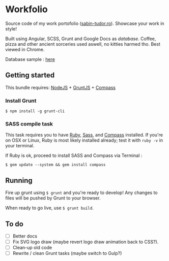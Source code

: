 Workfolio
============
Source code of my work portofolio ([sabin-tudor.ro](http://sabin-tudor.ro/)). Showcase your work in style!

Built using Angular, SCSS, Grunt and Google Docs as *database*.
Coffee, pizza and other ancient sorceries used aswell, no kitties harmed tho. Best viewed in Chrome.

Database sample : [here](https://docs.google.com/spreadsheets/d/1BspNtXilNaTvik9Z5dTH9hymxSVj3VdbNW5WIAo11-M/edit?usp=sharing)

## Getting started
This bundle requires: [NodeJS](http://nodejs.org/) + [GruntJS](http://gruntjs.com/) + [Compass](http://compass-style.org/install/)

### Install Grunt
`$ npm install -g grunt-cli`

### SASS compile task
This task requires you to have [Ruby](http://www.ruby-lang.org/en/downloads/), [Sass](http://sass-lang.com/tutorial.html), and [Compass](http://compass-style.org/install/) installed. If you're on OSX or Linux, Ruby is most likely installed already; test it with 
`ruby -v` in your terminal.

If Ruby is ok, proceed to install SASS and Compass via Terminal :

`$ gem update --system && gem install compass`

## Running
Fire up grunt using `$ grunt` and you're ready to develop! Any changes to files will be pushed by Grunt to your browser.

When ready to go live, use `$ grunt build`.

## To do
- [ ] Better docs
- [ ] Fix SVG logo draw (maybe revert logo draw animation back to CSS?).
- [ ] Clean-up old code
- [ ] Rewrite / clean Grunt tasks (maybe switch to Gulp?)
